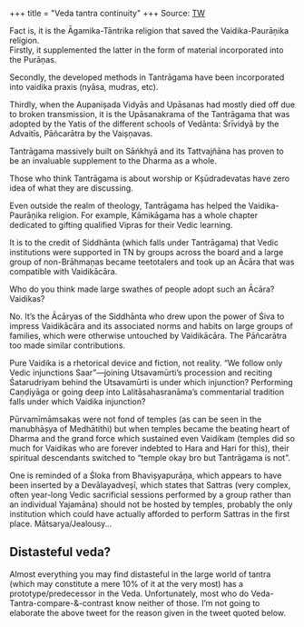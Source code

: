 +++
title = "Veda tantra continuity"
+++
Source: [TW](https://x.com/GhorAngirasa/status/1925872890492154056)


Fact is, it is the Āgamika-Tāntrika religion that saved the Vaidika-Paurāņika religion.  
Firstly, it supplemented the latter in the form of material incorporated into the Purāņas.

Secondly, the developed methods in Tantrāgama have been incorporated into vaidika praxis (nyāsa, mudras, etc).

Thirdly, when the Aupanișada Vidyās and Upāsanas had mostly died off due to broken transmission, it is the Upāsanakrama of the Tantrāgama that was adopted by the Yatis of the different schools of Vedānta: Śrīvidyā by the Advaitīs, Pāñcarātra by the Vaișņavas.

Tantrāgama massively built on Sāńkhyā and its Tattvajñāna has proven to be an invaluable supplement to the Dharma as a whole.

Those who think Tantrāgama is about worship or Kșūdradevatas have zero idea of what they are discussing.

Even outside the realm of theology, Tantrāgama has helped the Vaidika-Paurāņika religion. For example, Kāmikāgama has a whole chapter dedicated to gifting qualified Vipras for their Vedic learning.

It is to the credit of Siddhānta (which falls under Tantrāgama) that Vedic institutions were supported in TN by groups across the board and a large group of non-Brāhmaņas became teetotalers and took up an Ācāra that was compatible with Vaidikācāra.

Who do you think made large swathes of people adopt such an Ācāra? Vaidikas?

No. It’s the Ācāryas of the Siddhānta who drew upon the power of Śiva to impress Vaidikācāra and its associated norms and habits on large groups of families, which were otherwise untouched by Vaidikācāra. The Pāñcarātra too made similar contributions.

Pure Vaidika is a rhetorical device and fiction, not reality. “We follow only Vedic injunctions Saar”—joining Utsavamūrti’s procession and reciting Śatarudriyam behind the Utsavamūrti is under which injunction? Performing Caṇḍiyāga or going deep into Lalitāsahasranāma’s commentarial tradition falls under which Vaidika injunction?

Pūrvamīmāmsakas were not fond of temples (as can be seen in the manubhāșya of Medhātithi) but when temples became the beating heart of Dharma and the grand force which sustained even Vaidikam (temples did so much for Vaidikas who are forever indebted to Hara and Hari for this), their spiritual descendants switched to “temple okay bro but Tantrāgama is not”.

One is reminded of a Śloka from Bhavișyapurāņa, which appears to have been inserted by a Devālayadveșī, which states that Sattras (very complex, often year-long Vedic sacrificial sessions performed by a group rather than an individual Yajamāna) should not be hosted by temples, probably the only institution which could have actually afforded to perform Sattras in the first place. Mātsarya/Jealousy…

## Distasteful veda?
Almost everything you may find distasteful in the large world of tantra (which may constitute a mere 10% of it at the very most) has a prototype/predecessor in the Veda. Unfortunately, most who do Veda-Tantra-compare-&-contrast know neither of those. I’m not going to elaborate the above tweet for the reason given in the tweet quoted below. 